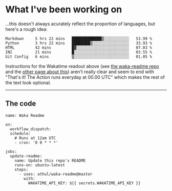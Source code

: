 # What I've been working on

…this doesn't always acurately reflect the proportion of languages, but here's a rough idea:

<!--START_SECTION:waka-->
```text
Markdown     5 hrs 22 mins   █████████████▒░░░░░░░░░░░   53.99 % 
Python       3 hrs 22 mins   ████████▒░░░░░░░░░░░░░░░░   33.93 % 
HTML         42 mins         █▓░░░░░░░░░░░░░░░░░░░░░░░   07.03 % 
INI          21 mins         █░░░░░░░░░░░░░░░░░░░░░░░░   03.55 % 
Git Config   6 mins          ▒░░░░░░░░░░░░░░░░░░░░░░░░   01.05 % 
```
<!--END_SECTION:waka-->

Instructions for the Wakatime readout above (see [the waka-readme repo](https://github.com/athul/waka-readme) and the [other page about this](https://github.com/marketplace/actions/waka-readme)) aren't really clear and seem to end with "That's it! The Action runs everyday at 00.00 UTC" which makes the rest of the text look optional.

---

## The code

```
name: Waka Readme

on:
  workflow_dispatch:
  schedule:
    # Runs at 12am UTC
    - cron: '0 0 * * *'

jobs:
  update-readme:
    name: Update this repo's README
    runs-on: ubuntu-latest
    steps:
      - uses: athul/waka-readme@master
        with:
          WAKATIME_API_KEY: ${{ secrets.WAKATIME_API_KEY }}
```

